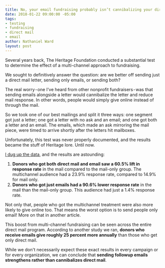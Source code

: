 ```yaml
---
title: No, your email fundraising probably isn’t cannibalizing your direct mail fundraising
date: 2018-01-22 09:00:00 -05:00
tags:
- testing
- fundraising
- direct mail
- email
author: Nathaniel Ward
layout: post
---
```


Several years back, The Heritage Foundation conducted a substantial test to determine the effect of a multi-channel approach to fundraising.

We sought to definitively answer the question: are we better off sending just a direct mail letter, sending only emails, or sending both?

The real worry - one I've heard from other nonprofit fundraisers - was that sending emails alongside a letter would cannibalize the letter and reduce mail response. In other words, people would simply give online instead of through the mail.

So we took one of our best mailings and split it three ways: one segment got just a letter; one got a letter with no ask and an email; and one got both a letter and an email. The emails, which made an ask mirroring the mail piece, were timed to arrive shortly after the letters hit mailboxes.

Unfortunately, this test was never properly documented, and the results became the stuff of Heritage lore.
Until now.

[I dug up the data](https://www.nextafter.com/research/2006/01/how-follow-up-email-appeals-to-direct-mail-appeals-affect-donor-conversion/), and the results are astounding:

1. **Donors who got both direct mail and email saw a 60.5% lift in response rate** in the mail compared to the mail-only group. The multichannel audience had a 23.9% response rate, compared to 14.9% for mail only.
2. **Donors who got just emails had a 90.6% lower response rate** in the mail than the mail-only group. This audience had just a 1.4% response rate.

Not only that, people who got the multichannel treatment were also more likely to give online too. That means the worst option is to send people only email! More on that in another article.

This boost from multi-channel fundraising can be seen across the entire direct mail program. According to another study we ran, **donors who receive emails give roughly 25 percent more annually** than those who get only direct mail.

While we don't necessarily expect these exact results in every campaign or for every organization, we can conclude that **sending followup emails strengthens rather than cannibalizes direct mail**.
